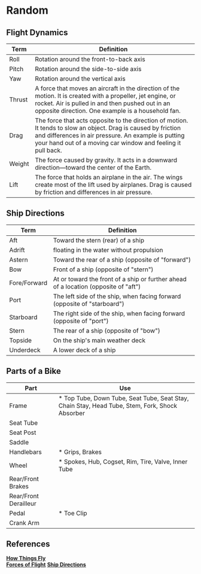 # Random

## Flight Dynamics

| Term   | Definition                                                                                                                                                                                                                            |
| ------ | ------------------------------------------------------------------------------------------------------------------------------------------------------------------------------------------------------------------------------------- |
| Roll   | Rotation around the front-to-back axis                                                                                                                                                                                                |
| Pitch  | Rotation around the side-to-side axis                                                                                                                                                                                                 |
| Yaw    | Rotation around the vertical axis                                                                                                                                                                                                     |
| Thrust | A force that moves an aircraft in the direction of the motion. It is created with a propeller, jet engine, or rocket. Air is pulled in and then pushed out in an opposite direction. One example is a household fan.                  |
| Drag   | The force that acts opposite to the direction of motion. It tends to slow an object. Drag is caused by friction and differences in air pressure. An example is putting your hand out of a moving car window and feeling it pull back. |
| Weight | The force caused by gravity. It acts in a downward direction—toward the center of the Earth.                                                                                                                                          |
| Lift   | The force that holds an airplane in the air. The wings create most of the lift used by airplanes. Drag is caused by friction and differences in air pressure.                                                                         |


## Ship Directions

| Term         | Definition                                                                          |
| ------------ | ----------------------------------------------------------------------------------- |
| Aft          | Toward the stern (rear) of a ship                                                   |
| Adrift       | floating in the water without propulsion                                            |
| Astern       | Toward the rear of a ship (opposite of "forward")                                   |
| Bow          | Front of a ship (opposite of "stern")                                               |
| Fore/Forward | At or toward the front of a ship or further ahead of a location (opposite of "aft") |
| Port         | The left side of the ship, when facing forward (opposite of "starboard")            |
| Starboard    | The right side of the ship, when facing forward (opposite of "port")                |
| Stern        | The rear of a ship (opposite of "bow")                                              |
| Topside      | On the ship's main weather deck                                                     |
| Underdeck    | A lower deck of a ship                                                              |

## Parts of a Bike

| Part                  | Use                                                                                            |
| --------------------- | ---------------------------------------------------------------------------------------------- |
| Frame                 | * Top Tube, Down Tube, Seat Tube, Seat Stay, Chain Stay, Head Tube, Stem, Fork, Shock Absorber |
| Seat Tube             |
| Seat Post             |
| Saddle                |
| Handlebars            | * Grips, Brakes                                                                                |
| Wheel                 | * Spokes, Hub, Cogset, Rim, Tire, Valve, Inner Tube                                            |
| Rear/Front Brakes     |
| Rear/Front Derailleur |
| Pedal                 | * Toe Clip                                                                                     |
| Crank Arm             |

## References

**[How Things Fly](https://howthingsfly.si.edu/flight-dynamics/roll-pitch-and-yaw)**  
**[Forces of Flight](https://www.nasa.gov/audience/foreducators/k-4/features/F_Four_Forces_of_Flight.html)**
**[Ship Directions](https://en.wikipedia.org/wiki/List_of_ship_directions#cite_note-TKD-1)**
